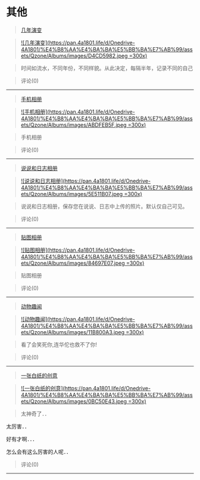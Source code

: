 # 其他


> [几年演变](/article/Arthur/Qzone/Albums/其他/几年演变)


>[![几年演变](https://pan.4a1801.life/d/Onedrive-4A1801/%E4%B8%AA%E4%BA%BA%E5%BB%BA%E7%AB%99/assets/Qzone/Albums/images/D4CD5982.jpeg =300x)](/article/Arthur/Qzone/Albums/其他/几年演变) 


>时间如流水，不同年份，不同样貌。从此决定，每隔半年，记录不同的自己 


> 评论(0)


---
> [手机相册](/article/Arthur/Qzone/Albums/其他/说说和日志相册)


>[![手机相册](https://pan.4a1801.life/d/Onedrive-4A1801/%E4%B8%AA%E4%BA%BA%E5%BB%BA%E7%AB%99/assets/Qzone/Albums/images/ABDFEB5F.jpeg =300x)](/article/Arthur/Qzone/Albums/其他/手机相册) 


>手机相册 


> 评论(0)


---
> [说说和日志相册](/article/Arthur/Qzone/Albums/其他/说说和日志相册)


>[![说说和日志相册](https://pan.4a1801.life/d/Onedrive-4A1801/%E4%B8%AA%E4%BA%BA%E5%BB%BA%E7%AB%99/assets/Qzone/Albums/images/5E511B07.jpeg =300x)](/article/Arthur/Qzone/Albums/其他/说说和日志相册) 


>说说和日志相册，保存您在说说、日志中上传的照片。默认仅自己可见。 


> 评论(0)


---
> [贴图相册](/article/Arthur/Qzone/Albums/其他/贴图相册)


>[![贴图相册](https://pan.4a1801.life/d/Onedrive-4A1801/%E4%B8%AA%E4%BA%BA%E5%BB%BA%E7%AB%99/assets/Qzone/Albums/images/84697E07.jpeg =300x)](/article/Arthur/Qzone/Albums/其他/贴图相册) 


>贴图相册 


> 评论(0)


---
> [动物趣闻](/article/Arthur/Qzone/Albums/其他/动物趣闻)


>[![动物趣闻](https://pan.4a1801.life/d/Onedrive-4A1801/%E4%B8%AA%E4%BA%BA%E5%BB%BA%E7%AB%99/assets/Qzone/Albums/images/11B800A3.jpeg =300x)](/article/Arthur/Qzone/Albums/其他/动物趣闻) 


>看了会笑死你,连华佗也救不了你! 


> 评论(0)


---
> [一张白纸的创意](/article/Arthur/Qzone/Albums/其他/一张白纸的创意)


>[![一张白纸的创意](https://pan.4a1801.life/d/Onedrive-4A1801/%E4%B8%AA%E4%BA%BA%E5%BB%BA%E7%AB%99/assets/Qzone/Albums/images/0BC50E43.jpeg =300x)](/article/Arthur/Qzone/Albums/其他/一张白纸的创意) 


>太神奇了．．

太厉害．．

好有才啊．．．

怎么会有这么厉害的人呢．．
 


> 评论(0)


---